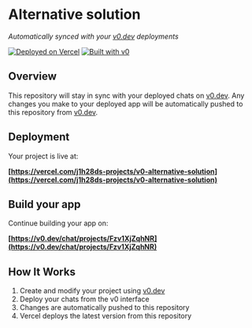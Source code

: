 # Alternative solution

*Automatically synced with your [v0.dev](https://v0.dev) deployments*

[![Deployed on Vercel](https://img.shields.io/badge/Deployed%20on-Vercel-black?style=for-the-badge&logo=vercel)](https://vercel.com/j1h28ds-projects/v0-alternative-solution)
[![Built with v0](https://img.shields.io/badge/Built%20with-v0.dev-black?style=for-the-badge)](https://v0.dev/chat/projects/Fzv1XjZqhNR)

## Overview

This repository will stay in sync with your deployed chats on [v0.dev](https://v0.dev).
Any changes you make to your deployed app will be automatically pushed to this repository from [v0.dev](https://v0.dev).

## Deployment

Your project is live at:

**[https://vercel.com/j1h28ds-projects/v0-alternative-solution](https://vercel.com/j1h28ds-projects/v0-alternative-solution)**

## Build your app

Continue building your app on:

**[https://v0.dev/chat/projects/Fzv1XjZqhNR](https://v0.dev/chat/projects/Fzv1XjZqhNR)**

## How It Works

1. Create and modify your project using [v0.dev](https://v0.dev)
2. Deploy your chats from the v0 interface
3. Changes are automatically pushed to this repository
4. Vercel deploys the latest version from this repository